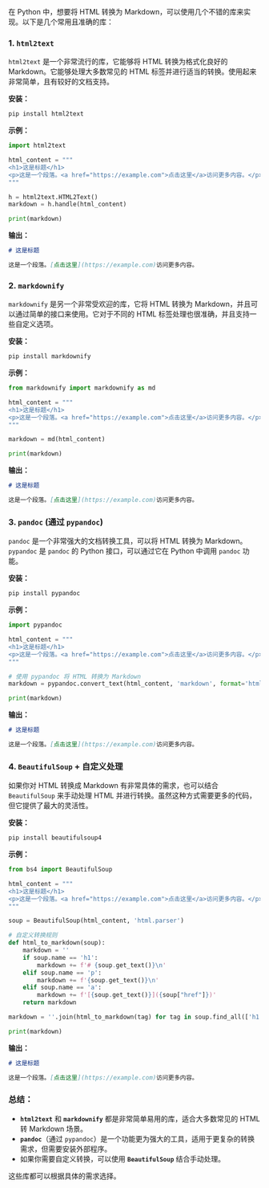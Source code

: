 

在 Python 中，想要将 HTML 转换为 Markdown，可以使用几个不错的库来实现。以下是几个常用且准确的库：

### 1. **`html2text`**

`html2text` 是一个非常流行的库，它能够将 HTML 转换为格式化良好的 Markdown。它能够处理大多数常见的 HTML 标签并进行适当的转换。使用起来非常简单，且有较好的文档支持。

**安装：**
```bash
pip install html2text
```

**示例：**
```python
import html2text

html_content = """
<h1>这是标题</h1>
<p>这是一个段落。<a href="https://example.com">点击这里</a>访问更多内容。</p>
"""

h = html2text.HTML2Text()
markdown = h.handle(html_content)

print(markdown)
```

**输出：**
```markdown
# 这是标题

这是一个段落。[点击这里](https://example.com)访问更多内容。
```

### 2. **`markdownify`**

`markdownify` 是另一个非常受欢迎的库，它将 HTML 转换为 Markdown，并且可以通过简单的接口来使用。它对于不同的 HTML 标签处理也很准确，并且支持一些自定义选项。

**安装：**
```bash
pip install markdownify
```

**示例：**
```python
from markdownify import markdownify as md

html_content = """
<h1>这是标题</h1>
<p>这是一个段落。<a href="https://example.com">点击这里</a>访问更多内容。</p>
"""

markdown = md(html_content)

print(markdown)
```

**输出：**
```markdown
# 这是标题

这是一个段落。[点击这里](https://example.com)访问更多内容。
```

### 3. **`pandoc` (通过 `pypandoc`)**

`pandoc` 是一个非常强大的文档转换工具，可以将 HTML 转换为 Markdown。`pypandoc` 是 `pandoc` 的 Python 接口，可以通过它在 Python 中调用 `pandoc` 功能。

**安装：**
```bash
pip install pypandoc
```

**示例：**
```python
import pypandoc

html_content = """
<h1>这是标题</h1>
<p>这是一个段落。<a href="https://example.com">点击这里</a>访问更多内容。</p>
"""

# 使用 pypandoc 将 HTML 转换为 Markdown
markdown = pypandoc.convert_text(html_content, 'markdown', format='html')

print(markdown)
```

**输出：**
```markdown
# 这是标题

这是一个段落。[点击这里](https://example.com)访问更多内容。
```

### 4. **`BeautifulSoup` + 自定义处理**

如果你对 HTML 转换成 Markdown 有非常具体的需求，也可以结合 `BeautifulSoup` 来手动处理 HTML 并进行转换。虽然这种方式需要更多的代码，但它提供了最大的灵活性。

**安装：**
```bash
pip install beautifulsoup4
```

**示例：**
```python
from bs4 import BeautifulSoup

html_content = """
<h1>这是标题</h1>
<p>这是一个段落。<a href="https://example.com">点击这里</a>访问更多内容。</p>
"""

soup = BeautifulSoup(html_content, 'html.parser')

# 自定义转换规则
def html_to_markdown(soup):
    markdown = ''
    if soup.name == 'h1':
        markdown += f'# {soup.get_text()}\n'
    elif soup.name == 'p':
        markdown += f'{soup.get_text()}\n'
    elif soup.name == 'a':
        markdown += f'[{soup.get_text()}]({soup["href"]})'
    return markdown

markdown = ''.join(html_to_markdown(tag) for tag in soup.find_all(['h1', 'p', 'a']))

print(markdown)
```

**输出：**
```markdown
# 这是标题

这是一个段落。[点击这里](https://example.com)访问更多内容。
```

### 总结：
- **`html2text`** 和 **`markdownify`** 都是非常简单易用的库，适合大多数常见的 HTML 转 Markdown 场景。
- **`pandoc`**（通过 `pypandoc`）是一个功能更为强大的工具，适用于更复杂的转换需求，但需要安装外部程序。
- 如果你需要自定义转换，可以使用 **`BeautifulSoup`** 结合手动处理。

这些库都可以根据具体的需求选择。


